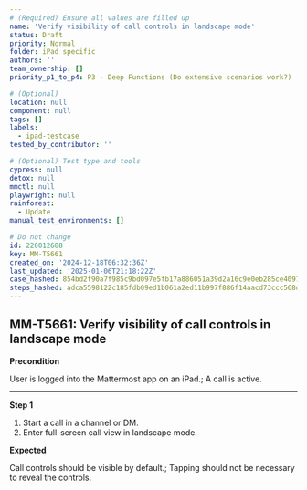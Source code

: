 ```yaml
---
# (Required) Ensure all values are filled up
name: 'Verify visibility of call controls in landscape mode'
status: Draft
priority: Normal
folder: iPad specific
authors: ''
team_ownership: []
priority_p1_to_p4: P3 - Deep Functions (Do extensive scenarios work?)

# (Optional)
location: null
component: null
tags: []
labels:
  - ipad-testcase
tested_by_contributor: ''

# (Optional) Test type and tools
cypress: null
detox: null
mmctl: null
playwright: null
rainforest:
  - Update
manual_test_environments: []

# Do not change
id: 220012688
key: MM-T5661
created_on: '2024-12-18T06:32:36Z'
last_updated: '2025-01-06T21:18:22Z'
case_hashed: 854bd2f90a7f985c9bd097e5fb17a886051a39d2a16c9e0eb285ce4097dc52694ff7d650f696cda81e4ec164862ee3a9
steps_hashed: adca5598122c185fdb09ed1b061a2ed11b997f886f14aacd73ccc568d5e43f3c3eba97f62ec22b1404166fa01aef4d89
---
```


<!-- (Auto-generated) Based on frontmatter's "key" and "name" -->

## MM-T5661: Verify visibility of call controls in landscape mode

**Precondition**

User is logged into the Mattermost app on an iPad.; A call is active.

---

**Step 1**

1. Start a call in a channel or DM.
2. Enter full-screen call view in landscape mode.

**Expected**

Call controls should be visible by default.; Tapping should not be necessary to reveal the controls.
